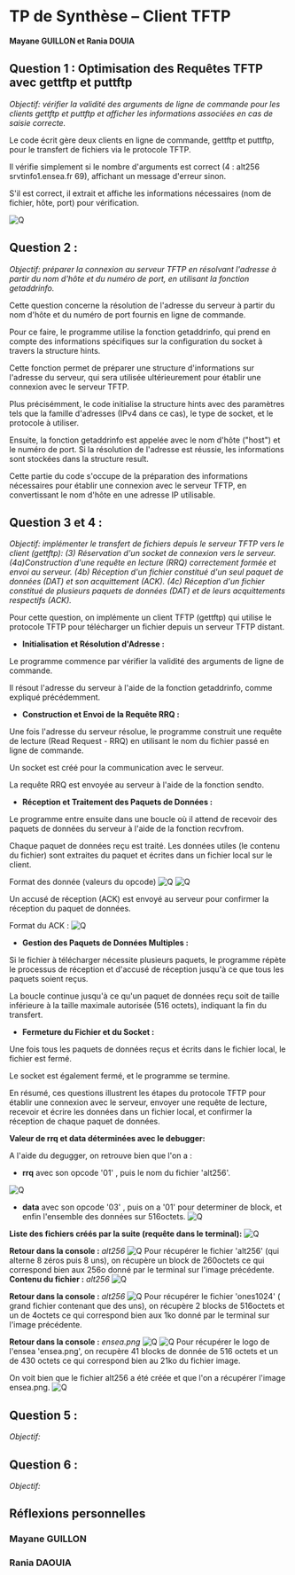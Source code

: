 # TP de Synthèse – Client TFTP

**Mayane GUILLON et Rania DOUIA**

## Question 1 : Optimisation des Requêtes TFTP avec gettftp et puttftp
*Objectif: vérifier la validité des arguments de ligne de commande pour les clients gettftp et puttftp et afficher les informations associées en cas de saisie correcte.*

Le code écrit gère deux clients en ligne de commande, gettftp et puttftp, pour le transfert de fichiers via le protocole TFTP. 

Il vérifie simplement si le nombre d'arguments est correct (4 : alt256 srvtinfo1.ensea.fr 69), affichant un message d'erreur sinon. 

S'il est correct, il extrait et affiche les informations nécessaires (nom de fichier, hôte, port) pour vérification. 

![Q](img/Q1Terminal.png)


## Question 2 :
*Objectif: préparer la connexion au serveur TFTP en résolvant l'adresse à partir du nom d'hôte et du numéro de port, en utilisant la fonction getaddrinfo.*

Cette question concerne la résolution de l'adresse du serveur à partir du nom d'hôte et du numéro de port fournis en ligne de commande. 

Pour ce faire, le programme utilise la fonction getaddrinfo, qui prend en compte des informations spécifiques sur la configuration du socket à travers la structure hints. 

Cette fonction permet de préparer une structure d'informations sur l'adresse du serveur, qui sera utilisée ultérieurement pour établir une connexion avec le serveur TFTP.

Plus précisémment, le code initialise la structure hints avec des paramètres tels que la famille d'adresses (IPv4 dans ce cas), le type de socket, et le protocole à utiliser. 

Ensuite, la fonction getaddrinfo est appelée avec le nom d'hôte ("host") et le numéro de port. Si la résolution de l'adresse est réussie, les informations sont stockées dans la structure result.

Cette partie du code s'occupe de la préparation des informations nécessaires pour établir une connexion avec le serveur TFTP, en convertissant le nom d'hôte en une adresse IP utilisable.

## Question 3 et 4 :
*Objectif: implémenter le transfert de fichiers depuis le serveur TFTP vers le client (gettftp):
(3) Réservation d'un socket de connexion vers le serveur.
(4a)Construction d'une requête en lecture (RRQ) correctement formée et envoi au serveur.
(4b) Réception d'un fichier constitué d'un seul paquet de données (DAT) et son acquittement (ACK).
(4c) Réception d'un fichier constitué de plusieurs paquets de données (DAT) et de leurs acquittements respectifs (ACK).*


Pour cette question, on implémente un client TFTP (gettftp) qui utilise le protocole TFTP pour télécharger un fichier depuis un serveur TFTP distant.

* **Initialisation et Résolution d'Adresse :**

Le programme commence par vérifier la validité des arguments de ligne de commande.

Il résout l'adresse du serveur à l'aide de la fonction getaddrinfo, comme expliqué précédemment.

* **Construction et Envoi de la Requête RRQ :**

Une fois l'adresse du serveur résolue, le programme construit une requête de lecture (Read Request - RRQ) en utilisant le nom du fichier passé en ligne de commande.

Un socket est créé pour la communication avec le serveur.

La requête RRQ est envoyée au serveur à l'aide de la fonction sendto.

* **Réception et Traitement des Paquets de Données :**

Le programme entre ensuite dans une boucle où il attend de recevoir des paquets de données du serveur à l'aide de la fonction recvfrom.

Chaque paquet de données reçu est traité. Les données utiles (le contenu du fichier) sont extraites du paquet et écrites dans un fichier local sur le client.

Format des donnée (valeurs du opcode)
![Q](img/FormatData.png) 
![Q](img/Q4Opcode.png)

Un accusé de réception (ACK) est envoyé au serveur pour confirmer la réception du paquet de données.

Format du ACK :
![Q](img/formatACK.png)

* **Gestion des Paquets de Données Multiples :**

Si le fichier à télécharger nécessite plusieurs paquets, le programme répète le processus de réception et d'accusé de réception jusqu'à ce que tous les paquets soient reçus.

La boucle continue jusqu'à ce qu'un paquet de données reçu soit de taille inférieure à la taille maximale autorisée (516 octets), indiquant la fin du transfert.

* **Fermeture du Fichier et du Socket :**

Une fois tous les paquets de données reçus et écrits dans le fichier local, le fichier est fermé.

Le socket est également fermé, et le programme se termine.



En résumé, ces questions illustrent les étapes du protocole TFTP pour établir une connexion avec le serveur, envoyer une requête de lecture, recevoir et écrire les données dans un fichier local, et confirmer la réception de chaque paquet de données.

**Valeur de rrq et data déterminées avec le debugger:**

A l'aide du degugger, on retrouve bien que l'on a :  

* **rrq** avec son opcode '01' , puis le nom du fichier 'alt256'.

![Q](img/Q4DebugRrq.png)

* **data** avec son opcode '03' , puis on a '01' pour determiner de block, et enfin l'ensemble des données sur 516octets.
![Q](img/Q4DebugData.png)


**Liste des fichiers créés par la suite (requête dans le terminal):** 
![Q](img/Q4terminal2.png)

**Retour dans la console :** *alt256*
![Q](img/Q4TerminalAlt256.png)
Pour récupérer le fichier 'alt256' (qui alterne 8 zéros puis 8 uns), on récupère un block de 260octets ce qui correspond bien aux 256o donné par le terminal sur l'image précédente. 
**Contenu du fichier :** *alt256*
![Q](img/Q4terminal.png) 

**Retour dans la console :** *alt256*
![Q](img/Q4TerminalOnes1024.png)
Pour récupérer le fichier 'ones1024' ( grand fichier contenant que des uns), on récupère 2 blocks de 516octets et un de 4octets ce qui correspond bien aux 1ko donné par le terminal sur l'image précédente. 


**Retour dans la console :** *ensea.png* 
![Q](img/Q4TerminalEnseapng1.png)
![Q](img/Q4TerminalEnseapng2.png)
Pour récupérer le logo de l'ensea 'ensea.png', on recupère 41 blocks de donnée de 516 octets et un de 430 octets ce qui correspond bien au 21ko du fichier image.


On voit bien que le fichier alt256 a été créée et que l'on a récupérer l'image ensea.png.
![Q](img/Q4Architecteture.png)

## Question 5 : 
*Objectif:*



## Question 6 : 
*Objectif:*







## Réflexions personnelles
### Mayane GUILLON



### Rania DAOUIA 

